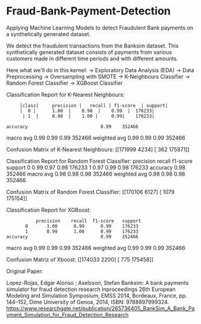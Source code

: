 # Fraud-Bank-Payment-Detection
Applying Machine Learning Models to detect Fraudulent Bank payments on a synthetically generated dataset.

We detect the fraudulent transactions from the Banksim dataset. This synthetically generated dataset consists of payments from various customers made in different time periods and with different amounts.

Here what we'll do in this kernel:
-> Exploratory Data Analysis (EDA)
-> Data Preprocessing
-> Oversampling with SMOTE
-> K-Neighbours Classifier
-> Random Forest Classifier
-> XGBoost Classifier


Classification Report for K-Nearest Neighbours: 

         |class|     precision |   recall | f1-score  | support|
         |  0 |      1.00  |    0.98  |    0.99  |  176233|
          | 1  |     0.98  |    1.00 |     0.99|    176233|
           
    accuracy                           0.99    352466
   macro avg       0.99      0.99      0.99    352466
weighted avg       0.99      0.99      0.99    352466

Confusion Matrix of K-Nearest Neighbours: 
 [[171999   4234]
 [   362 175871]]
 
Classification Report for Random Forest Classifier: 
               precision    recall  f1-score   support
           0       0.99      0.97      0.98    176233
           1       0.97      0.99      0.98    176233
    accuracy                           0.98    352466
   macro avg       0.98      0.98      0.98    352466
weighted avg       0.98      0.98      0.98    352466

Confusion Matrix of Random Forest Classifier: 
 [[170106   6127]
 [  1079 175154]]
 
 
Classification Report for XGBoost: 

               precision    recall  f1-score   support
           0       1.00      0.99      0.99    176233
           1       0.99      1.00      0.99    176233
    accuracy                           0.99    352466
   macro avg       0.99      0.99      0.99    352466
weighted avg       0.99      0.99      0.99    352466

Confusion Matriz of Xboost: 
 [[174033   2200]
 [   775 175458]]


Original Paper:

Lopez-Rojas, Edgar Alonso ; Axelsson, Stefan Banksim: A bank payments simulator for fraud detection research Inproceedings 26th European Modeling and Simulation Symposium, EMSS 2014, Bordeaux, France, pp. 144–152, Dime University of Genoa, 2014, ISBN: 9788897999324. https://www.researchgate.net/publication/265736405_BankSim_A_Bank_Payment_Simulation_for_Fraud_Detection_Research
